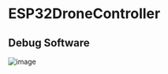 # ESP32DroneController

## Debug Software
![image](https://github.com/user-attachments/assets/4ac50480-a47c-44ec-af5b-e7f07940212b)
